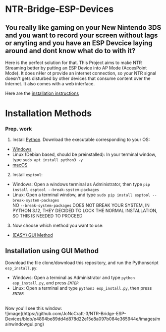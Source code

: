 # NTR-Bridge-ESP-Devices

## You really like gaming on your New Nintendo 3DS and you want to record your screen without lags or anyting and you have an ESP Devcice laying around and dont know what do to with it?
Here is the perfect solution for that.
This Project aims to make NTR Streaming better by putting an ESP Device into AP Mode (AccesPoint Mode). It does nHer ot provide an internet connection, so your NTR signal doesn't gets disturbed by other devices that consume content over the Internet. It also comes with a web interface.

Here are the [installation instructions](#installation-methods)




# Installation Methods

### Prep. work
1. Install [Python](https://python.org). Download the executable corresponding to your OS:
- [Windows](https://www.python.org/downloads/windows/)
- Linux (Debian based, should be preinstalled): In your terminal window, type `sudo apt install python3 -y`
- [macOS](https://www.python.org/downloads/macos/)

2. Install `esptool`:
- Windows: Open a windows terminal as Administrator, then type `pip install esptool --break-system-packages`
- Linux: Open a terminal window, and type `sudo pip install esptool --break-system-packages`
<br>NO `--break-system-packages` DOES NOT BREAK YOUR SYSTEM, IN PYTHON 3.12, THEY DECIDED TO LOCK THE NORMAL INSTALLATION, SO THIS IS NEEDED TO PROCEED

3. Now choose which method you want to use:
- [(EASY) GUI Method](#installation-using-gui-method)



## Installation using GUI Method

Download the file clone/download this repository, and run the Pythonscript `esp_install.py`:
- Windows: Open a terminal as Administrator and type `python esp_install.py`, and press *`ENTER`*
- Linux: Open a terminal and type `python3 esp_install.py`, then press *`ENTER`*
<br>
Now you'll see this window:
<br>
![image](https://github.com/JoNoCraft-3/NTR-Bridge-ESP-Devices/blob/e4894be89dd4d878d22e15e8a097b084e365944e/images/mainwindowgui.png)

